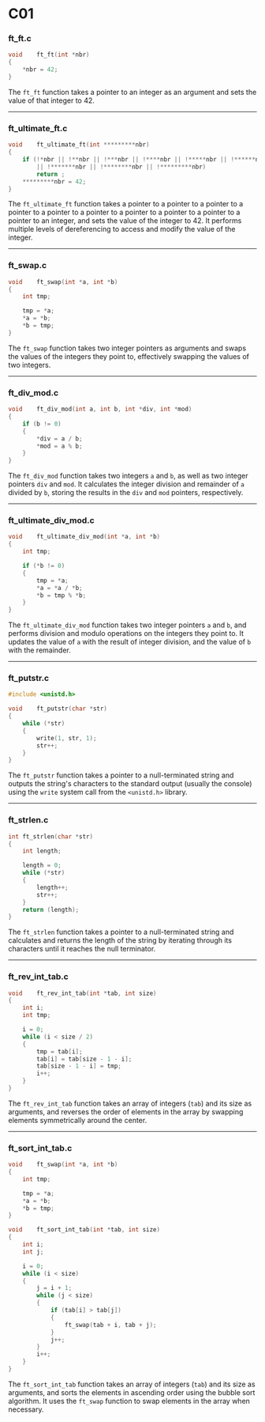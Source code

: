 # C01

### ft_ft.c

```c
void	ft_ft(int *nbr)
{
	*nbr = 42;
}
```

The `ft_ft` function takes a pointer to an integer as an argument and sets the value of that integer to 42.

---

### ft_ultimate_ft.c

```c
void	ft_ultimate_ft(int *********nbr)
{
    if (!*nbr || !**nbr || !***nbr || !****nbr || !*****nbr || !******nbr
        || !*******nbr || !********nbr || !*********nbr)
        return ;
    *********nbr = 42;
}
```

The `ft_ultimate_ft` function takes a pointer to a pointer to a pointer to a pointer to a pointer to a pointer to a pointer to a pointer to a pointer to a pointer to an integer, and sets the value of the integer to 42. It performs multiple levels of dereferencing to access and modify the value of the integer.

---

### ft_swap.c

```c
void	ft_swap(int *a, int *b)
{
    int	tmp;

    tmp = *a;
    *a = *b;
    *b = tmp;
}
```

The `ft_swap` function takes two integer pointers as arguments and swaps the values of the integers they point to, effectively swapping the values of two integers.

---

### ft_div_mod.c

```c
void	ft_div_mod(int a, int b, int *div, int *mod)
{
    if (b != 0)
    {
        *div = a / b;
        *mod = a % b;
    }
}
```

The `ft_div_mod` function takes two integers `a` and `b`, as well as two integer pointers `div` and `mod`. It calculates the integer division and remainder of `a` divided by `b`, storing the results in the `div` and `mod` pointers, respectively.

---

### ft_ultimate_div_mod.c

```c
void	ft_ultimate_div_mod(int *a, int *b)
{
    int	tmp;

    if (*b != 0)
    {
        tmp = *a;
        *a = *a / *b;
        *b = tmp % *b;
    }
}
```

The `ft_ultimate_div_mod` function takes two integer pointers `a` and `b`, and performs division and modulo operations on the integers they point to. It updates the value of `a` with the result of integer division, and the value of `b` with the remainder.

---

### ft_putstr.c

```c
#include <unistd.h>

void	ft_putstr(char *str)
{
    while (*str)
    {
        write(1, str, 1);
        str++;
    }
}
```

The `ft_putstr` function takes a pointer to a null-terminated string and outputs the string's characters to the standard output (usually the console) using the `write` system call from the `<unistd.h>` library.

---

### ft_strlen.c

```c
int	ft_strlen(char *str)
{
    int	length;

    length = 0;
    while (*str)
    {
        length++;
        str++;
    }
    return (length);
}
```

The `ft_strlen` function takes a pointer to a null-terminated string and calculates and returns the length of the string by iterating through its characters until it reaches the null terminator.

---

### ft_rev_int_tab.c

```c
void	ft_rev_int_tab(int *tab, int size)
{
    int	i;
    int	tmp;

    i = 0;
    while (i < size / 2)
    {
        tmp = tab[i];
        tab[i] = tab[size - 1 - i];
        tab[size - 1 - i] = tmp;
        i++;
    }
}
```

The `ft_rev_int_tab` function takes an array of integers (`tab`) and its size as arguments, and reverses the order of elements in the array by swapping elements symmetrically around the center.

---

### ft_sort_int_tab.c

```c
void	ft_swap(int *a, int *b)
{
    int	tmp;

    tmp = *a;
    *a = *b;
    *b = tmp;
}

void	ft_sort_int_tab(int *tab, int size)
{
    int	i;
    int	j;

    i = 0;
    while (i < size)
    {
        j = i + 1;
        while (j < size)
        {
            if (tab[i] > tab[j])
            {
                ft_swap(tab + i, tab + j);
            }
            j++;
        }
        i++;
    }
}
```

The `ft_sort_int_tab` function takes an array of integers (`tab`) and its size as arguments, and sorts the elements in ascending order using the bubble sort algorithm. It uses the `ft_swap` function to swap elements in the array when necessary.
